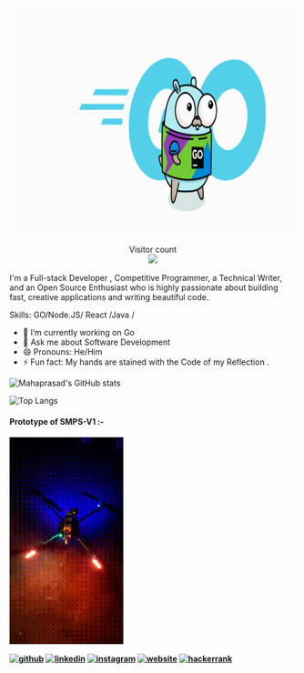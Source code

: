 

<img src="https://github.com/mahaprasadnayak/mahaprasadnayak/blob/main/log1.gif" height="400" width="1050">

<p align="center"> 
  Visitor count<br>
  <img src="https://profile-counter.glitch.me/mahaprasadnayak/count.svg" />
</p>










I'm a Full-stack Developer , Competitive Programmer, a Technical Writer, and an Open Source Enthusiast who is highly passionate about building fast, creative applications and writing beautiful code. 

Skills: GO/Node.JS/ React /Java /

- 🔭 I’m currently working on Go
- 💬 Ask me about Software Development 
- 😄 Pronouns: He/Him 
- ⚡ Fun fact: My hands are stained with the Code of my Reflection .

![Mahaprasad's GitHub stats](https://github-readme-stats.vercel.app/api?username=mahaprasadnayak&show_icons=true&theme=tokyonight)

![Top Langs](https://github-readme-stats.vercel.app/api/top-langs/?username=mahaprasadnayak&layout=compact&theme=tokyonight)


<h4>Prototype of SMPS-V1 :-<h4>
<img src="https://github.com/mahaprasadnayak/mahaprasadnayak/blob/main/Drone.gif" width="200">



[<img src='https://cdn.jsdelivr.net/npm/simple-icons@3.0.1/icons/github.svg' alt='github' height='40'>](https://github.com/https://github.com/mahaprasadnayak)  [<img src='https://cdn.jsdelivr.net/npm/simple-icons@3.0.1/icons/linkedin.svg' alt='linkedin' height='40'>](https://www.linkedin.com/in/mahaprasad-nayak-b7bbb5153/)  [<img src='https://cdn.jsdelivr.net/npm/simple-icons@3.0.1/icons/instagram.svg' alt='instagram' height='40'>](https://www.instagram.com/https://www.instagram.com/mahaprasad_mp/?hl=en/)  [<img src='https://cdn.jsdelivr.net/npm/simple-icons@3.0.1/icons/icloud.svg' alt='website' height='40'>](https://mahaprasadnayak.github.io/mybio/)  [<img src='https://cdn.jsdelivr.net/npm/simple-icons@3.0.1/icons/hackerrank.svg' alt='hackerrank' height='40'>](https://www.hackerrank.com/m_p_nayak2000)  









